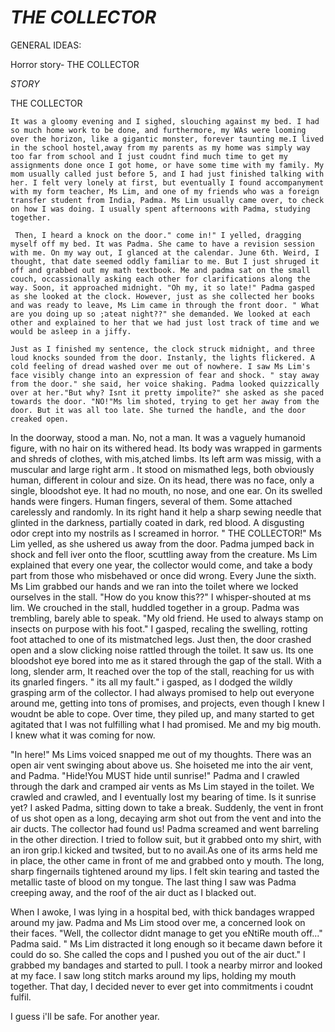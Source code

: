 # *THE COLLECTOR*





GENERAL IDEAS:
  
  Horror story- THE COLLECTOR
   
   
  

*STORY*



THE COLLECTOR


    It was a gloomy evening and I sighed, slouching against my bed. I had so much home work to be done, and furthermore, my WAs were looming over the horizon, like a gigantic monster, forever taunting me.I lived in the school hostel,away from my parents as my home was simply way too far from school and I just coudnt find much time to get my assignments done once I got home, or have some time with my family. My mom usually called just before 5, and I had just finished talking with her. I felt very lonely at first, but eventually I found accompanyment with my form teacher, Ms Lim, and one of my friends who was a foreign transfer student from India, Padma. Ms Lim usually came over, to check on how I was doing. I usually spent afternoons with Padma, studying together. 
    
     Then, I heard a knock on the door." come in!" I yelled, dragging myself off my bed. It was Padma. She came to have a revision session with me. On my way out, I glanced at the calendar. June 6th. Weird, I thought, that date seemed oddly familiar to me. But I just shruged it off and grabbed out my math textbook. Me and padma sat on the small couch, occassionally asking each other for clarifications along the way. Soon, it approached midnight. "Oh my, it so late!" Padma gasped as she looked at the clock. However, just as she collected her books and was ready to leave, Ms Lim came in through the front door. " What are you doing up so ;ateat night??" she demanded. We looked at each other and explained to her that we had just lost track of time and we would be asleep in a jiffy. 
     
    Just as I finished my sentence, the clock struck midnight, and three loud knocks sounded from the door. Instanly, the lights flickered. A cold feeling of dread washed over me out of nowhere. I saw Ms Lim's face visibly change into an expression of fear and shock. " stay away from the door." she said, her voice shaking. Padma looked quizzically over at her."But why? Isnt it pretty impolite?" she asked as she paced towards the door. "NO!"Ms lim shoted, trying to get her away from the door. But it was all too late. She turned the handle, and the door creaked open.
    
   
   In the doorway, stood a man.  No, not a man. It was a vaguely humanoid figure, with no hair on its withered head. Its body was wrapped in garments and shreds of clothes, with mis,atched limbs. Its left arm was missig, with a muscular and large right arm . It stood on mismathed legs, both obviously human, different in colour and size. On its head, there was no face, only a single, bloodshot eye. It had no mouth, no nose, and one ear. On its swelled hands were fingers. Human fingers, several of them. Some attached carelessly and randomly. In its right hand it help a sharp sewing needle that glinted in the darkness, partially coated in dark, red blood. A disgusting odor crept into my nostrils as I screamed in horror. " THE COLLECTOR!" Ms Lim yelled, as she ushered us away from the door. Padma jumped back in shock and fell iver onto the floor, scuttling away from the creature. Ms Lim explained that every one year, the collector would come, and take a body part from those who misbehaved or once did wrong. Every June the sixth. Ms Lim grabbed our hands and we ran into the toilet where we locked ourselves in the stall. "How do you know this??" I whisper-shouted at ms lim. We crouched in the stall, huddled together in a group. Padma was trembling, barely able to speak. "My  old friend. He used to always stamp on insects on purpose with his foot." I gasped, recaling the swelling, rotting foot attached to one of its mistmatched legs. Just then, the door crashed open and a slow clicking noise rattled through the toilet. It saw us. Its one bloodshot eye bored into me as it stared through the gap of the stall. With a long, slender arm, It reached over the top of the stall, reaching for us with its gnarled fingers. " its all my fault." i gasped, as I dodged the wildly grasping arm of the collector. I had always promised to help out everyone around me, getting into tons of promises, and projects, even though I knew I woudnt be able to cope. Over time, they piled up, and many started to get agitated that I was not fulfilling what I had promised. Me and my big mouth. I knew what it was coming for now. 
   
  "In here!" Ms Lims voiced snapped me out of my thoughts. There was an open air vent swinging about above us. She hoiseted me into the air vent, and Padma. "Hide!You MUST hide until sunrise!" Padma and I crawled through the dark and cramped air vents as Ms Lim stayed in the toilet. We crawled and crawled, and I eventually lost my bearing of time. Is it sunrise yet? I asked Padma, sitting down to take a break. 
  Suddenly, the vent in front of us shot open as a long, decaying arm shot out from the vent and into the air ducts. The collector had found us! Padma screamed and went barreling in the other direction. I tried to follow suit, but it grabbed onto my shirt, with an iron grip.I kicked and twsited, but to no avail.As one of its arms held me in place, the other came in front of me and grabbed onto y mouth. The long, sharp fingernails tightened around my lips. I felt skin tearing and tasted the metallic taste of blood on my tongue. The last thing I saw was Padma creeping away, and the roof of the air duct as I blacked out.
  
  When I awoke, I was lying in a hospital bed, with thick bandages wrapped around my jaw. Padma and Ms Lim stood over me, a concerned look on their faces. "Well, the collector didnt manage to get you eNtiRe mouth off..." Padma said. " Ms Lim distracted it long enough so it became dawn before it could do so. She called the cops and I pushed you out of the air duct." I grabbed my bandages and started to pull. I took a nearby mirror and looked at my face. I saw long stitch marks around my lips, holding my mouth together. That day, I decided never to ever get into commitments i  coudnt fulfil.
  
  I guess i'll be safe. For another year.
